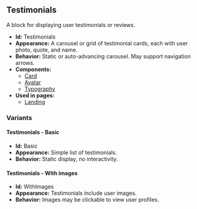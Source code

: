 ## Testimonials
A block for displaying user testimonials or reviews.
- **Id:** Testimonials
- **Appearance:** A carousel or grid of testimonial cards, each with user photo, quote, and name.
- **Behavior:** Static or auto-advancing carousel. May support navigation arrows.
- **Components:**
  - [Card](../components/Card.md)
  - [Avatar](../components/Avatar.md)
  - [Typography](../components/Typography.md)
- **Used in pages:**
  - [Landing](../pages/Landing.md)
### Variants
#### Testimonials - **Basic**
- **Id:** Basic
- **Appearance:** Simple list of testimonials.
- **Behavior:** Static display, no interactivity.
#### Testimonials - **With images**
- **Id:** WithImages
- **Appearance:** Testimonials include user images.
- **Behavior:** Images may be clickable to view user profiles.
